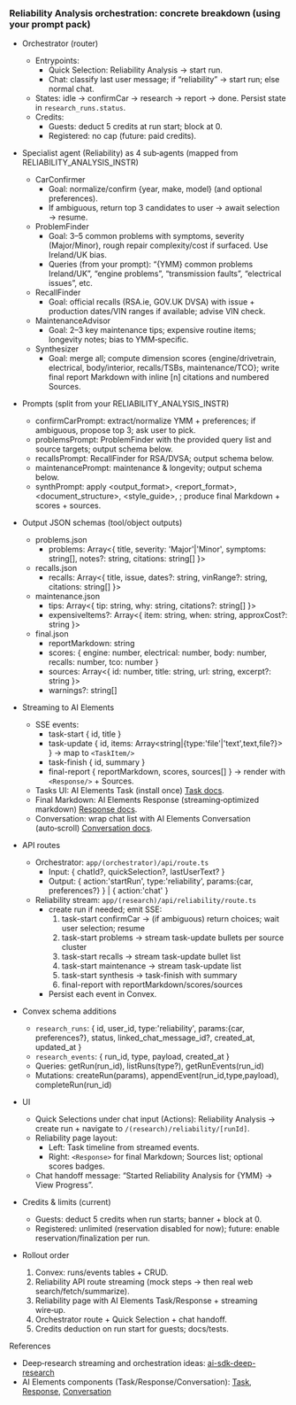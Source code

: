 ### Reliability Analysis orchestration: concrete breakdown (using your prompt pack)

- Orchestrator (router)
  - Entrypoints:
    - Quick Selection: Reliability Analysis → start run.
    - Chat: classify last user message; if “reliability” → start run; else normal chat.
  - States: idle → confirmCar → research → report → done. Persist state in `research_runs.status`.
  - Credits:
    - Guests: deduct 5 credits at run start; block at 0.
    - Registered: no cap (future: paid credits).

- Specialist agent (Reliability) as 4 sub‑agents (mapped from RELIABILITY_ANALYSIS_INSTR)
  - CarConfirmer
    - Goal: normalize/confirm {year, make, model} (and optional preferences).
    - If ambiguous, return top 3 candidates to user → await selection → resume.
  - ProblemFinder
    - Goal: 3–5 common problems with symptoms, severity (Major/Minor), rough repair complexity/cost if surfaced. Use Ireland/UK bias.
    - Queries (from your prompt): “{YMM} common problems Ireland/UK”, “engine problems”, “transmission faults”, “electrical issues”, etc.
  - RecallFinder
    - Goal: official recalls (RSA.ie, GOV.UK DVSA) with issue + production dates/VIN ranges if available; advise VIN check.
  - MaintenanceAdvisor
    - Goal: 2–3 key maintenance tips; expensive routine items; longevity notes; bias to YMM‑specific.
  - Synthesizer
    - Goal: merge all; compute dimension scores {engine/drivetrain, electrical, body/interior, recalls/TSBs, maintenance/TCO}; write final report Markdown with inline [n] citations and numbered Sources.

- Prompts (split from your RELIABILITY_ANALYSIS_INSTR)
  - confirmCarPrompt: extract/normalize YMM + preferences; if ambiguous, propose top 3; ask user to pick.
  - problemsPrompt: ProblemFinder with the provided query list and source targets; output schema below.
  - recallsPrompt: RecallFinder for RSA/DVSA; output schema below.
  - maintenancePrompt: maintenance & longevity; output schema below.
  - synthPrompt: apply <output_format>, <report_format>, <document_structure>, <style_guide>, <citations>; produce final Markdown + scores + sources.

- Output JSON schemas (tool/object outputs)
  - problems.json
    - problems: Array<{ title, severity: 'Major'|'Minor', symptoms: string[], notes?: string, citations: string[] }>
  - recalls.json
    - recalls: Array<{ title, issue, dates?: string, vinRange?: string, citations: string[] }>
  - maintenance.json
    - tips: Array<{ tip: string, why: string, citations?: string[] }>
    - expensiveItems?: Array<{ item: string, when: string, approxCost?: string }>
  - final.json
    - reportMarkdown: string
    - scores: { engine: number, electrical: number, body: number, recalls: number, tco: number }
    - sources: Array<{ id: number, title: string, url: string, excerpt?: string }>
    - warnings?: string[]

- Streaming to AI Elements
  - SSE events:
    - task-start { id, title }
    - task-update { id, items: Array<string|{type:'file'|'text',text,file?}> } → map to `<TaskItem/>`
    - task-finish { id, summary }
    - final-report { reportMarkdown, scores, sources[] } → render with `<Response/>` + Sources.
  - Tasks UI: AI Elements Task (install once) [Task docs](https://ai-sdk.dev/elements/components/task).
  - Final Markdown: AI Elements Response (streaming‑optimized markdown) [Response docs](https://ai-sdk.dev/elements/components/response).
  - Conversation: wrap chat list with AI Elements Conversation (auto‑scroll) [Conversation docs](https://ai-sdk.dev/elements/components/conversation).

- API routes
  - Orchestrator: `app/(orchestrator)/api/route.ts`
    - Input: { chatId?, quickSelection?, lastUserText? }
    - Output: { action:'startRun', type:'reliability', params:{car, preferences?} } | { action:'chat' }
  - Reliability stream: `app/(research)/api/reliability/route.ts`
    - create run if needed; emit SSE:
      1) task-start confirmCar → (if ambiguous) return choices; wait user selection; resume
      2) task-start problems → stream task-update bullets per source cluster
      3) task-start recalls → stream task-update bullet list
      4) task-start maintenance → stream task-update list
      5) task-start synthesis → task-finish with summary
      6) final-report with reportMarkdown/scores/sources
    - Persist each event in Convex.

- Convex schema additions
  - `research_runs`: { id, user_id, type:'reliability', params:{car, preferences?}, status, linked_chat_message_id?, created_at, updated_at }
  - `research_events`: { run_id, type, payload, created_at }
  - Queries: getRun(run_id), listRuns(type?), getRunEvents(run_id)
  - Mutations: createRun(params), appendEvent(run_id,type,payload), completeRun(run_id)

- UI
  - Quick Selections under chat input (Actions): Reliability Analysis → create run + navigate to `/(research)/reliability/[runId]`.
  - Reliability page layout:
    - Left: Task timeline from streamed events.
    - Right: `<Response>` for final Markdown; Sources list; optional scores badges.
  - Chat handoff message: “Started Reliability Analysis for {YMM} → View Progress”.

- Credits & limits (current)
  - Guests: deduct 5 credits when run starts; banner + block at 0.
  - Registered: unlimited (reservation disabled for now); future: enable reservation/finalization per run.

- Rollout order
  1) Convex: runs/events tables + CRUD.
  2) Reliability API route streaming (mock steps → then real web search/fetch/summarize).
  3) Reliability page with AI Elements Task/Response + streaming wire‑up.
  4) Orchestrator route + Quick Selection + chat handoff.
  5) Credits deduction on run start for guests; docs/tests.

References
- Deep‑research streaming and orchestration ideas: [ai-sdk-deep-research](https://github.com/FranciscoMoretti/ai-sdk-deep-research?tab=readme-ov-file)
- AI Elements components (Task/Response/Conversation): [Task](https://ai-sdk.dev/elements/components/task), [Response](https://ai-sdk.dev/elements/components/response), [Conversation](https://ai-sdk.dev/elements/components/conversation)